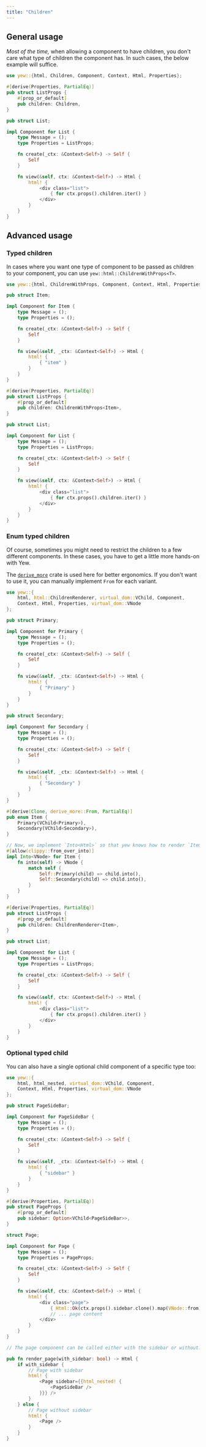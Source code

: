 ```yaml
---
title: "Children"
---
```


## General usage

_Most of the time,_ when allowing a component to have children, you don't care
what type of children the component has. In such cases, the below example will
suffice.

```rust
use yew::{html, Children, Component, Context, Html, Properties};

#[derive(Properties, PartialEq)]
pub struct ListProps {
    #[prop_or_default]
    pub children: Children,
}

pub struct List;

impl Component for List {
    type Message = ();
    type Properties = ListProps;

    fn create(_ctx: &Context<Self>) -> Self {
        Self
    }

    fn view(&self, ctx: &Context<Self>) -> Html {
        html! {
            <div class="list">
                { for ctx.props().children.iter() }
            </div>
        }
    }
}
```

## Advanced usage

### Typed children
In cases where you want one type of component to be passed as children to your component,
you can use `yew::html::ChildrenWithProps<T>`.

```rust
use yew::{html, ChildrenWithProps, Component, Context, Html, Properties};

pub struct Item;

impl Component for Item {
    type Message = ();
    type Properties = ();

    fn create(_ctx: &Context<Self>) -> Self {
        Self
    }

    fn view(&self, _ctx: &Context<Self>) -> Html {
        html! {
            { "item" }
        }
    }
}

#[derive(Properties, PartialEq)]
pub struct ListProps {
    #[prop_or_default]
    pub children: ChildrenWithProps<Item>,
}

pub struct List;

impl Component for List {
    type Message = ();
    type Properties = ListProps;

    fn create(_ctx: &Context<Self>) -> Self {
        Self
    }

    fn view(&self, ctx: &Context<Self>) -> Html {
        html! {
            <div class="list">
                { for ctx.props().children.iter() }
            </div>
        }
    }
}
```

### Enum typed children
Of course, sometimes you might need to restrict the children to a few different
components. In these cases, you have to get a little more hands-on with Yew.

The [`derive_more`](https://github.com/JelteF/derive_more) crate is used here
for better ergonomics. If you don't want to use it, you can manually implement
`From` for each variant.

```rust
use yew::{
    html, html::ChildrenRenderer, virtual_dom::VChild, Component,
    Context, Html, Properties, virtual_dom::VNode
};

pub struct Primary;

impl Component for Primary {
    type Message = ();
    type Properties = ();

    fn create(_ctx: &Context<Self>) -> Self {
        Self
    }

    fn view(&self, _ctx: &Context<Self>) -> Html {
        html! {
            { "Primary" }
        }
    }
}

pub struct Secondary;

impl Component for Secondary {
    type Message = ();
    type Properties = ();

    fn create(_ctx: &Context<Self>) -> Self {
        Self
    }

    fn view(&self, _ctx: &Context<Self>) -> Html {
        html! {
            { "Secondary" }
        }
    }
}

#[derive(Clone, derive_more::From, PartialEq)]
pub enum Item {
    Primary(VChild<Primary>),
    Secondary(VChild<Secondary>),
}

// Now, we implement `Into<Html>` so that yew knows how to render `Item`.
#[allow(clippy::from_over_into)]
impl Into<VNode> for Item {
    fn into(self) -> VNode {
        match self {
            Self::Primary(child) => child.into(),
            Self::Secondary(child) => child.into(),
        }
    }
}

#[derive(Properties, PartialEq)]
pub struct ListProps {
    #[prop_or_default]
    pub children: ChildrenRenderer<Item>,
}

pub struct List;

impl Component for List {
    type Message = ();
    type Properties = ListProps;

    fn create(_ctx: &Context<Self>) -> Self {
        Self
    }

    fn view(&self, ctx: &Context<Self>) -> Html {
        html! {
            <div class="list">
                { for ctx.props().children.iter() }
            </div>
        }
    }
}
```

### Optional typed child
You can also have a single optional child component of a specific type too:

```rust
use yew::{
    html, html_nested, virtual_dom::VChild, Component,
    Context, Html, Properties, virtual_dom::VNode
};

pub struct PageSideBar;

impl Component for PageSideBar {
    type Message = ();
    type Properties = ();

    fn create(_ctx: &Context<Self>) -> Self {
        Self
    }

    fn view(&self, _ctx: &Context<Self>) -> Html {
        html! {
            { "sidebar" }
        }
    }
}

#[derive(Properties, PartialEq)]
pub struct PageProps {
    #[prop_or_default]
    pub sidebar: Option<VChild<PageSideBar>>,
}

struct Page;

impl Component for Page {
    type Message = ();
    type Properties = PageProps;

    fn create(_ctx: &Context<Self>) -> Self {
        Self
    }

    fn view(&self, ctx: &Context<Self>) -> Html {
        html! {
            <div class="page">
                { Html::Ok(ctx.props().sidebar.clone().map(VNode::from).unwrap_or_default()) }
                // ... page content
            </div>
        }
    }
}

// The page component can be called either with the sidebar or without:

pub fn render_page(with_sidebar: bool) -> Html {
    if with_sidebar {
        // Page with sidebar
        html! {
            <Page sidebar={{html_nested! {
                <PageSideBar />
            }}} />
        }
    } else {
        // Page without sidebar
        html! {
            <Page />
        }
    }
}
```
